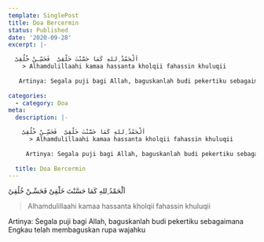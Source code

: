 ```yaml
---
template: SinglePost
title: Doa Bercermin
status: Published
date: '2020-09-28'
excerpt: |-

  اَلْحَمْدُ ِللهِ كَمَا حَسَّنْتَ خَلْقِىْ  فَحَسِّـنْ خُلُقِىْ
    > Alhamdulillaahi kamaa hassanta kholqii fahassin khuluqii
   
   Artinya: Segala puji bagi Allah, baguskanlah budi pekertiku sebagaimana Engkau telah membaguskan rupa wajahku
    
categories:
  - category: Doa
meta:
  description: |-

    اَلْحَمْدُ ِللهِ كَمَا حَسَّنْتَ خَلْقِىْ  فَحَسِّـنْ خُلُقِىْ
      > Alhamdulillaahi kamaa hassanta kholqii fahassin khuluqii
     
     Artinya: Segala puji bagi Allah, baguskanlah budi pekertiku sebagaimana Engkau telah membaguskan rupa wajahku
      
  title: Doa Bercermin
---
```


اَلْحَمْدُ ِللهِ كَمَا حَسَّنْتَ خَلْقِىْ  فَحَسِّـنْ خُلُقِىْ
  > Alhamdulillaahi kamaa hassanta kholqii fahassin khuluqii
 
 Artinya: Segala puji bagi Allah, baguskanlah budi pekertiku sebagaimana Engkau telah membaguskan rupa wajahku
  
